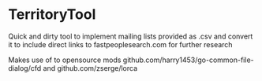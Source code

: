 # TerritoryTool
Quick and dirty tool to implement mailing lists provided as .csv and convert it to include direct links to fastpeoplesearch.com for further research

Makes use of to opensource mods github.com/harry1453/go-common-file-dialog/cfd and github.com/zserge/lorca
